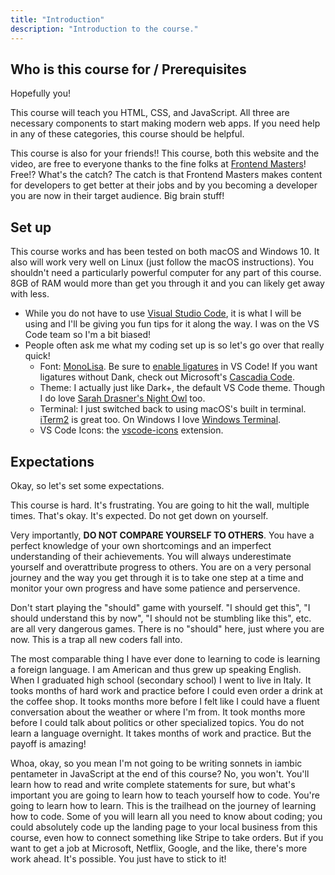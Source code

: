 ```yaml
---
title: "Introduction"
description: "Introduction to the course."
---
```


## Who is this course for / Prerequisites

Hopefully you!

This course will teach you HTML, CSS, and JavaScript. All three are necessary components to start making modern web apps. If you need help in any of these categories, this course should be helpful.

This course is also for your friends!! This course, both this website and the video, are free to everyone thanks to the fine folks at [Frontend Masters][fem]! Free!? What's the catch? The catch is that Frontend Masters makes content for developers to get better at their jobs and by you becoming a developer you are now in their target audience. Big brain stuff!

## Set up

This course works and has been tested on both macOS and Windows 10. It also will work very well on Linux (just follow the macOS instructions). You shouldn't need a particularly powerful computer for any part of this course. 8GB of RAM would more than get you through it and you can likely get away with less.

- While you do not have to use [Visual Studio Code][vsc], it is what I will be using and I'll be giving you fun tips for it along the way. I was on the VS Code team so I'm a bit biased!
- People often ask me what my coding set up is so let's go over that really quick!
  - Font: [MonoLisa][monolisa]. Be sure to [enable ligatures][ligatures] in VS Code! If you want ligatures without Dank, check out Microsoft's [Cascadia Code][cascadia].
  - Theme: I actually just like Dark+, the default VS Code theme. Though I do love [Sarah Drasner's Night Owl][night-owl] too.
  - Terminal: I just switched back to using macOS's built in terminal. [iTerm2][iterm] is great too. On Windows I love [Windows Terminal][terminal].
  - VS Code Icons: the [vscode-icons][icons] extension.


## Expectations

Okay, so let's set some expectations.

This course is hard. It's frustrating. You are going to hit the wall, multiple times. That's okay. It's expected. Do not get down on yourself.

Very importantly, **DO NOT COMPARE YOURSELF TO OTHERS**. You have a perfect knowledge of your own shortcomings and an imperfect understanding of their achievements. You will always underestimate yourself and overattribute progress to others. You are on a very personal journey and the way you get through it is to take one step at a time and monitor your own progress and have some patience and perservence.

Don't start playing the "should" game with yourself. "I should get this", "I should understand this by now", "I should not be stumbling like this", etc. are all very dangerous games. There is no "should" here, just where you are now. This is a trap all new coders fall into.

The most comparable thing I have ever done to learning to code is learning a foreign language. I am American and thus grew up speaking English. When I graduated high school (secondary school) I went to live in Italy. It tooks months of hard work and practice before I could even order a drink at the coffee shop. It tooks months more before I felt like I could have a fluent conversation about the weather or where I'm from. It took months more before I could talk about politics or other specialized topics. You do not learn a language overnight. It takes months of work and practice. But the payoff is amazing!

Whoa, okay, so you mean I'm not going to be writing sonnets in iambic pentameter in JavaScript at the end of this course? No, you won't. You'll learn how to read and write complete statements for sure, but what's important you are going to learn how to teach yourself how to code. You're going to learn how to learn. This is the trailhead on the journey of learning how to code. Some of you will learn all you need to know about coding; you could absolutely code up the landing page to your local business from this course, even how to connect something like Stripe to take orders. But if you want to get a job at Microsoft, Netflix, Google, and the like, there's more work ahead. It's possible. You just have to stick to it!

[twitter]: https://twitter.com/holtbt
[vsc]: https://code.visualstudio.com/
[monolisa]: https://www.monolisa.dev/
[ligatures]: https://worldofzero.com/posts/enable-font-ligatures-vscode/
[night-owl]: https://marketplace.visualstudio.com/items?itemName=sdras.night-owl
[cascadia]: https://github.com/microsoft/cascadia-code
[terminal]: https://www.microsoft.com/en-us/p/windows-terminal/9n0dx20hk701?activetab=pivot:overviewtab
[icons]: https://marketplace.visualstudio.com/items?itemName=vscode-icons-team.vscode-icons
[iterm]: https://iterm2.com/
[issues]: https://github.com/btholt/complete-intro-to-web-dev-v3/issues
[github]: https://github.com/btholt
[linkedin]: https://www.linkedin.com/in/btholt/
[gh]: https://btholt.github.io/complete-intro-to-web-dev-v3/
[site]: https://github.com/btholt/complete-intro-to-web-dev-v3
[tweet]: https://twitter.com/holtbt/status/493852312604254208
[pelo]: https://members.onepeloton.com/members/btholt/overview
[internet-fundamentals]: https://internetfundamentals.com/
[fem]: https://www.frontendmasters.com
